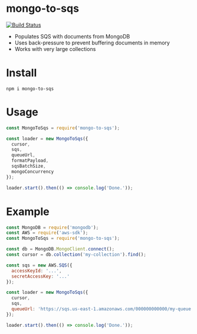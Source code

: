 # mongo-to-sqs

[![Build Status](https://travis-ci.org/WW-Digital/node-mongo-to-sqs.svg?branch=master)](https://travis-ci.org/WW-Digital/node-mongo-to-sqs)

- Populates SQS with documents from MongoDB
- Uses back-pressure to prevent buffering documents in memory
- Works with very large collections

# Install

```
npm i mongo-to-sqs
```

# Usage

```js
const MongoToSqs = require('mongo-to-sqs');

const loader = new MongoToSqs({
  cursor,
  sqs,
  queueUrl,
  formatPayload,
  sqsBatchSize,
  mongoConcurrency
});

loader.start().then(() => console.log('Done.'));
```

# Example

```js
const MongoDB = require('mongodb');
const AWS = require('aws-sdk');
const MongoToSqs = require('mongo-to-sqs');

const db = MongoDB.MongoClient.connect();
const cursor = db.collection('my-collection').find();

const sqs = new AWS.SQS({
  accessKeyId: '...',
  secretAccessKey: '...'
});

const loader = new MongoToSqs({
  cursor,
  sqs,
  queueUrl: 'https://sqs.us-east-1.amazonaws.com/000000000000/my-queue'
});

loader.start().then(() => console.log('Done.'));
```
